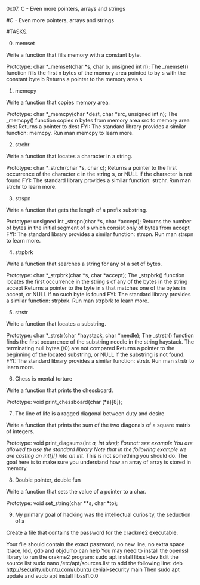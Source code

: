 0x07. C - Even more pointers, arrays and strings

#C - Even more pointers, arrays and strings

#TASKS.

0. memset

Write a function that fills memory with a constant byte.

Prototype: char *_memset(char *s, char b, unsigned int n);
The _memset() function fills the first n bytes of the memory area pointed to by s with the constant byte b
Returns a pointer to the memory area s

1. memcpy

Write a function that copies memory area.

Prototype: char *_memcpy(char *dest, char *src, unsigned int n);
The _memcpy() function copies n bytes from memory area src to memory area dest
Returns a pointer to dest
FYI: The standard library provides a similar function: memcpy. Run man memcpy to learn more.

2. strchr

Write a function that locates a character in a string.

Prototype: char *_strchr(char *s, char c);
Returns a pointer to the first occurrence of the character c in the string s, or NULL if the character is not found
FYI: The standard library provides a similar function: strchr. Run man strchr to learn more.

3. strspn

Write a function that gets the length of a prefix substring.

Prototype: unsigned int _strspn(char *s, char *accept);
Returns the number of bytes in the initial segment of s which consist only of bytes from accept
FYI: The standard library provides a similar function: strspn. Run man strspn to learn more.

4. strpbrk

Write a function that searches a string for any of a set of bytes.

Prototype: char *_strpbrk(char *s, char *accept);
The _strpbrk() function locates the first occurrence in the string s of any of the bytes in the string accept
Returns a pointer to the byte in s that matches one of the bytes in accept, or NULL if no such byte is found
FYI: The standard library provides a similar function: strpbrk. Run man strpbrk to learn more.

5. strstr

Write a function that locates a substring.

Prototype: char *_strstr(char *haystack, char *needle);
The _strstr() function finds the first occurrence of the substring needle in the string haystack. The terminating null bytes (\0) are not compared
Returns a pointer to the beginning of the located substring, or NULL if the substring is not found.
FYI: The standard library provides a similar function: strstr. Run man strstr to learn more.


6. Chess is mental torture

Write a function that prints the chessboard.

Prototype: void print_chessboard(char (*a)[8]);

7. The line of life is a ragged diagonal between duty and desire

Write a function that prints the sum of the two diagonals of a square matrix of integers.

Prototype: void print_diagsums(int *a, int size);
Format: see example
You are allowed to use the standard library
Note that in the following example we are casting an int[][] into an int*. This is not something you should do. The goal here is to make sure you understand how an array of array is stored in memory.

8. Double pointer, double fun

Write a function that sets the value of a pointer to a char.

Prototype: void set_string(char **s, char *to);

9. My primary goal of hacking was the intellectual curiosity, the seduction of a

Create a file that contains the password for the crackme2 executable.

Your file should contain the exact password, no new line, no extra space
ltrace, ldd, gdb and objdump can help
You may need to install the openssl library to run the crakme2 program: sudo apt install libssl-dev
Edit the source list sudo nano /etc/apt/sources.list to add the following line: deb http://security.ubuntu.com/ubuntu xenial-security main Then sudo apt update and sudo apt install libssl1.0.0


